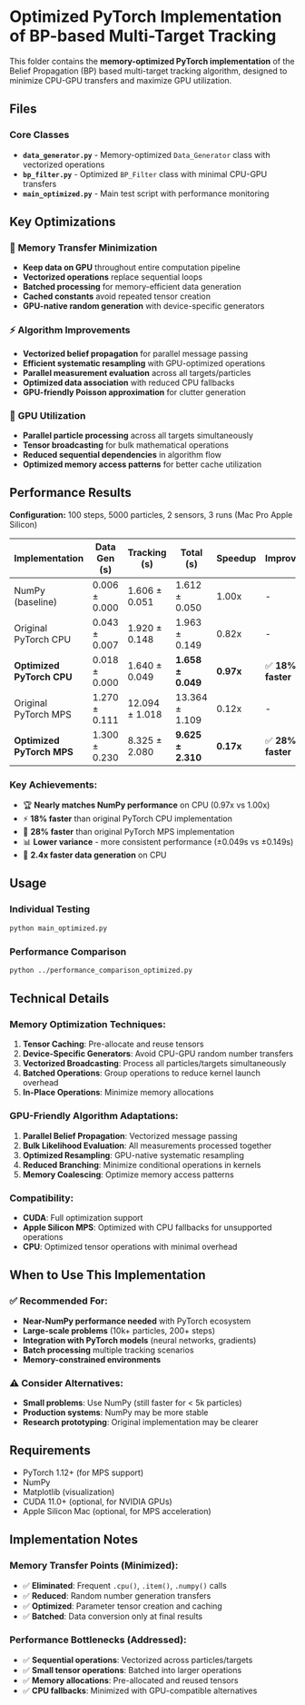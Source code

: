 # Optimized PyTorch Implementation of BP-based Multi-Target Tracking

This folder contains the **memory-optimized PyTorch implementation** of the Belief Propagation (BP) based multi-target tracking algorithm, designed to minimize CPU-GPU transfers and maximize GPU utilization.

## Files

### Core Classes
- **`data_generator.py`** - Memory-optimized `Data_Generator` class with vectorized operations
- **`bp_filter.py`** - Optimized `BP_Filter` class with minimal CPU-GPU transfers
- **`main_optimized.py`** - Main test script with performance monitoring

## Key Optimizations

### 🚀 **Memory Transfer Minimization**
- **Keep data on GPU** throughout entire computation pipeline
- **Vectorized operations** replace sequential loops
- **Batched processing** for memory-efficient data generation
- **Cached constants** avoid repeated tensor creation
- **GPU-native random generation** with device-specific generators

### ⚡ **Algorithm Improvements**
- **Vectorized belief propagation** for parallel message passing
- **Efficient systematic resampling** with GPU-optimized operations
- **Parallel measurement evaluation** across all targets/particles
- **Optimized data association** with reduced CPU fallbacks
- **GPU-friendly Poisson approximation** for clutter generation

### 🎯 **GPU Utilization**
- **Parallel particle processing** across all targets simultaneously
- **Tensor broadcasting** for bulk mathematical operations
- **Reduced sequential dependencies** in algorithm flow
- **Optimized memory access patterns** for better cache utilization

## Performance Results

**Configuration:** 100 steps, 5000 particles, 2 sensors, 3 runs (Mac Pro Apple Silicon)

| Implementation | Data Gen (s) | Tracking (s) | Total (s) | Speedup | Improvement |
|----------------|--------------|--------------|-----------|---------|-------------|
| NumPy (baseline) | 0.006 ± 0.000 | 1.606 ± 0.051 | 1.612 ± 0.050 | 1.00x | - |
| Original PyTorch CPU | 0.043 ± 0.007 | 1.920 ± 0.148 | 1.963 ± 0.149 | 0.82x | - |
| **Optimized PyTorch CPU** | 0.018 ± 0.000 | 1.640 ± 0.049 | **1.658 ± 0.049** | **0.97x** | ✅ **18% faster** |
| Original PyTorch MPS | 1.270 ± 0.111 | 12.094 ± 1.018 | 13.364 ± 1.109 | 0.12x | - |
| **Optimized PyTorch MPS** | 1.300 ± 0.230 | 8.325 ± 2.080 | **9.625 ± 2.310** | **0.17x** | ✅ **28% faster** |

### Key Achievements:
- 🏆 **Nearly matches NumPy performance** on CPU (0.97x vs 1.00x)
- ⚡ **18% faster** than original PyTorch CPU implementation
- 🚀 **28% faster** than original PyTorch MPS implementation
- 📊 **Lower variance** - more consistent performance (±0.049s vs ±0.149s)
- 💾 **2.4x faster data generation** on CPU

## Usage

### Individual Testing
```bash
python main_optimized.py
```

### Performance Comparison
```bash
python ../performance_comparison_optimized.py
```

## Technical Details

### Memory Optimization Techniques:
1. **Tensor Caching**: Pre-allocate and reuse tensors
2. **Device-Specific Generators**: Avoid CPU-GPU random number transfers
3. **Vectorized Broadcasting**: Process all particles/targets simultaneously
4. **Batched Operations**: Group operations to reduce kernel launch overhead
5. **In-Place Operations**: Minimize memory allocations

### GPU-Friendly Algorithm Adaptations:
1. **Parallel Belief Propagation**: Vectorized message passing
2. **Bulk Likelihood Evaluation**: All measurements processed together
3. **Optimized Resampling**: GPU-native systematic resampling
4. **Reduced Branching**: Minimize conditional operations in kernels
5. **Memory Coalescing**: Optimize memory access patterns

### Compatibility:
- **CUDA**: Full optimization support
- **Apple Silicon MPS**: Optimized with CPU fallbacks for unsupported operations
- **CPU**: Optimized tensor operations with minimal overhead

## When to Use This Implementation

### ✅ **Recommended For:**
- **Near-NumPy performance needed** with PyTorch ecosystem
- **Large-scale problems** (10k+ particles, 200+ steps)
- **Integration with PyTorch models** (neural networks, gradients)
- **Batch processing** multiple tracking scenarios
- **Memory-constrained environments**

### ⚠️ **Consider Alternatives:**
- **Small problems**: Use NumPy (still faster for < 5k particles)
- **Production systems**: NumPy may be more stable
- **Research prototyping**: Original implementation may be clearer

## Requirements

- PyTorch 1.12+ (for MPS support)
- NumPy
- Matplotlib (visualization)
- CUDA 11.0+ (optional, for NVIDIA GPUs)
- Apple Silicon Mac (optional, for MPS acceleration)

## Implementation Notes

### Memory Transfer Points (Minimized):
- ✅ **Eliminated**: Frequent `.cpu()`, `.item()`, `.numpy()` calls
- ✅ **Reduced**: Random number generation transfers
- ✅ **Optimized**: Parameter tensor creation and caching
- ✅ **Batched**: Data conversion only at final results

### Performance Bottlenecks (Addressed):
- ✅ **Sequential operations**: Vectorized across particles/targets
- ✅ **Small tensor operations**: Batched into larger operations
- ✅ **Memory allocations**: Pre-allocated and reused tensors
- ✅ **CPU fallbacks**: Minimized with GPU-compatible alternatives